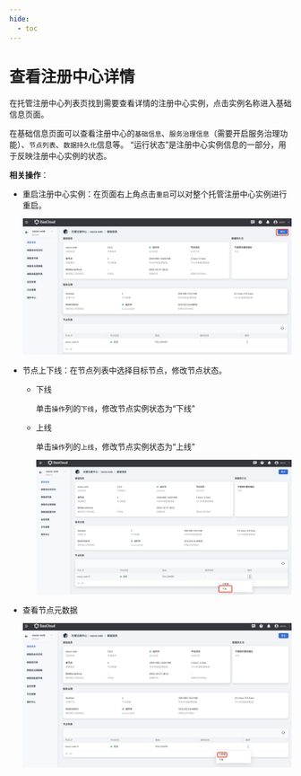 ```yaml
---
hide:
  - toc
---
```


# 查看注册中心详情

在托管注册中心列表页找到需要查看详情的注册中心实例，点击实例名称进入基础信息页面。

在基础信息页面可以查看注册中心的`基础信息`、`服务治理信息`（需要开启服务治理功能）、`节点列表`、`数据持久化`信息等。
“运行状态”是注册中心实例信息的一部分，用于反映注册中心实例的状态。

**相关操作**：

- 重启注册中心实例：在页面右上角点击`重启`可以对整个托管注册中心实例进行重启。

    ![全量重启](../imgs/check-1.png)

- 节点上下线：在节点列表中选择目标节点，修改节点状态。

    - 下线

        单击`操作`列的`下线`，修改节点实例状态为“下线”

    - 上线

        单击`操作`列的`上线`，修改节点实例状态为“上线”

        ![单节点重启](../imgs/check-2.png)

- 查看节点元数据

    ![查看元数据](../imgs/check-3.png)
